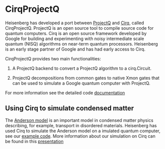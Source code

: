 # CirqProjectQ

Heisenberg has developed a port between [ProjectQ](https://github.com/ProjectQ-Framework/ProjectQ) and [Cirq](https://github.com/quantumlib/Cirq/blob/master/docs/install.md), called CirqProjectQ. ProjectQ is an open source tool to compile source code for quantum computers. Cirq is an open source framework developed by Google for building and experimenting with noisy intermediate scale quantum (NISQ) algorithms on near-term quantum processors. Heisenberg is an early stage partner of Google and has had early access to Cirq.

CirqProjectQ provides two main functionalities:

1. A ProjectQ backend to convert a ProjectQ algorithm to a cirq.Circuit.

2. ProjectQ decompositions from common gates to native Xmon gates that can be used to simulate a Google quantum computer with ProjectQ.

For more information see the detailed code [documentation](https://cirqprojectq.readthedocs.io/en/latest/)

## Using Cirq to simulate condensed matter
The [Anderson model](https://en.wikipedia.org/wiki/Anderson_impurity_model) is an important model in condensed matter physics describing, for example, transport in disordered materials. Heisenberg has used Cirq to simulate the Anderson model on a imulated quantum computer, see our [example code](https://github.com/HeisenbergQS/CirqProjectQ/blob/master/examples/siam_cirq.py). More information about our simulation on Cirq can be found in this [presentation](https://heisenberg.xyz/wp-content/uploads/2018/07/Anderson_Cirq_Heisenberg_Slides_v2.pdf)
